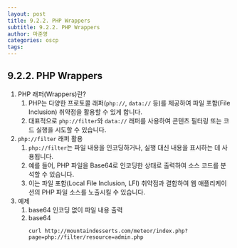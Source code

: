 ```yaml
---
layout: post
title: 9.2.2. PHP Wrappers
subtitle: 9.2.2. PHP Wrappers
author: 마준영
categories: oscp
tags:
---
```

## 9.2.2. PHP Wrappers
1. PHP 래퍼(Wrappers)란?
	1. PHP는 다양한 프로토콜 래퍼(`php://`, `data://` 등)를 제공하여 파일 포함(File Inclusion) 취약점을 활용할 수 있게 합니다.
	2. 대표적으로 `php://filter`와 `data://` 래퍼를 사용하여 콘텐츠 필터링 또는 코드 실행을 시도할 수 있습니다.
2. `php://filter` 래퍼 활용
	1. `php://filter`는 파일 내용을 인코딩하거나, 실행 대신 내용을 표시하는 데 사용됩니다.
	2. 예를 들어, PHP 파일을 Base64로 인코딩한 상태로 출력하여 소스 코드를 분석할 수 있습니다.
	3. 이는 파일 포함(Local File Inclusion, LFI) 취약점과 결합하여 웹 애플리케이션의 PHP 파일 소스를 노출시킬 수 있습니다.
3. 예제
	1. base64 인코딩 없이 파일 내용 출력 
	2. base64
	   ```shell
	   curl http://mountaindesserts.com/meteor/index.php?page=php://filter/resource=admin.php
```
